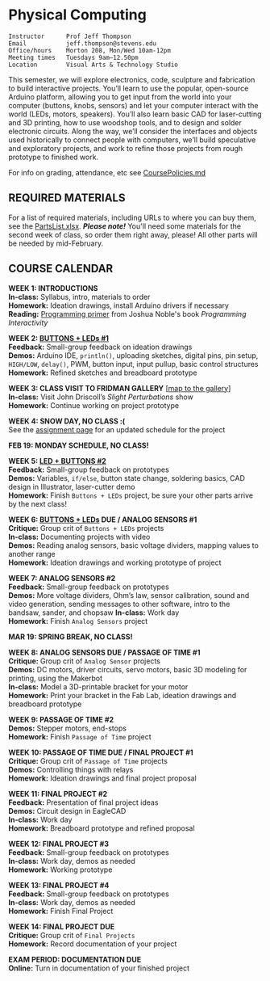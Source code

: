 # Physical Computing

    Instructor      Prof Jeff Thompson
    Email           jeff.thompson@stevens.edu 
    Office/hours    Morton 208, Mon/Wed 10am-12pm
    Meeting times   Tuesdays 9am–12.50pm
    Location        Visual Arts & Technology Studio

This semester, we will explore electronics, code, sculpture and fabrication to build interactive projects. You’ll learn to use the popular, open-source Arduino platform, allowing you to get input from the world into your computer (buttons, knobs, sensors) and let your computer interact with the world (LEDs, motors, speakers). You’ll also learn basic CAD for laser-cutting and 3D printing, how to use woodshop tools, and to design and solder electronic circuits. Along the way, we’ll consider the interfaces and objects used historically to connect people with computers, we’ll build speculative and exploratory projects, and work to refine those projects from rough prototype to finished work.

For info on grading, attendance, etc see [CoursePolicies.md](https://github.com/jeffThompson/PhysicalComputing/blob/master/CoursePolicies.md)

## REQUIRED MATERIALS

For a list of required materials, including URLs to where you can buy them, see the [PartsList.xlsx](https://github.com/jeffThompson/PhysicalComputing/blob/master/PartsList.xlsx?raw=true). ***Please note!*** You'll need some materials for the second week of class, so order them right away, please! All other parts will be needed by mid-February.

## COURSE CALENDAR

**WEEK 1: INTRODUCTIONS**  
**In-class:** Syllabus, intro, materials to order  
**Homework:** Ideation drawings, install Arduino drivers if necessary  
**Reading:** [Programming primer](https://github.com/jeffThompson/PhysicalComputing/blob/master/Readings/ProgrammingPrimer_ProgrammingInteractivity_JoshuaNoble.pdf) from Joshua Noble's book *Programming Interactivity*  

**WEEK 2: [BUTTONS + LEDs #1](https://github.com/jeffThompson/PhysicalComputing/blob/master/Assignments/01_ButtonsAndLEDs.md)**  
**Feedback:** Small-group feedback on ideation drawings  
**Demos:** Arduino IDE, `println()`, uploading sketches, digital pins, pin setup, `HIGH/LOW`, `delay()`, PWM, button input, input pullup, basic control structures  
**Homework:** Refined sketches and breadboard prototype  

**WEEK 3: CLASS VISIT TO FRIDMAN GALLERY** [[map to the gallery](https://goo.gl/maps/oKTKUezQHjy)]  
**In-class:** Visit John Driscoll’s *Slight Perturbations* show   
**Homework:** Continue working on project prototype  

**WEEK 4: SNOW DAY, NO CLASS :(**  
See the [assignment page](https://github.com/jeffThompson/PhysicalComputing/blob/master/Assignments/01_ButtonsAndLEDs.md) for an updated schedule for the project  

**FEB 19: MONDAY SCHEDULE, NO CLASS!**  

**WEEK 5: [LED + BUTTONS #2](https://github.com/jeffThompson/PhysicalComputing/blob/master/Assignments/01_ButtonsAndLEDs.md)**  
**Feedback:** Small-group feedback on prototypes  
**Demos:** Variables, `if/else`, button state change, soldering basics, CAD design in Illustrator, laser-cutter demo  
**Homework:** Finish `Buttons + LEDs` project, be sure your other parts arrive by the next class!  

**WEEK 6: [BUTTONS + LEDs](https://github.com/jeffThompson/PhysicalComputing/blob/master/Assignments/01_ButtonsAndLEDs.md) DUE / ANALOG SENSORS #1**  
**Critique:** Group crit of `Buttons + LEDs` projects  
**In-class:** Documenting projects with video  
**Demos:** Reading analog sensors, basic voltage dividers, mapping values to another range  
**Homework:** Ideation drawings and working prototype of project  

**WEEK 7: ANALOG SENSORS #2**  
**Feedback:** Small-group feedback on prototypes  
**Demos:** More voltage dividers, Ohm’s law, sensor calibration, sound and video generation, sending messages to other software, intro to the bandsaw, sander, and chopsaw
**In-class:** Work day  
**Homework:** Finish `Analog Sensors` project  

**MAR 19: SPRING BREAK, NO CLASS!**  

**WEEK 8: ANALOG SENSORS DUE / PASSAGE OF TIME #1**  
**Critique:** Group crit of `Analog Sensor` projects  
**Demos:** DC motors, driver circuits, servo motors, basic 3D modeling for printing, using the Makerbot  
**In-class:** Model a 3D-printable bracket for your motor  
**Homework:** Print your bracket in the Fab Lab, ideation drawings and breadboard prototype  

**WEEK 9: PASSAGE OF TIME #2**  
**Demos:** Stepper motors, end-stops  
**Homework:** Finish `Passage of Time` project  

**WEEK 10: PASSAGE OF TIME DUE / FINAL PROJECT #1**  
**Critique:** Group crit of `Passage of Time` projects  
**Demos:** Controlling things with relays  
**Homework:** Ideation drawings and final project proposal  

**WEEK 11: FINAL PROJECT #2**  
**Feedback:** Presentation of final project ideas  
**Demos:** Circuit design in EagleCAD  
**In-class:** Work day  
**Homework:** Breadboard prototype and refined proposal  

**WEEK 12: FINAL PROJECT #3**  
**Feedback:** Small-group feedback on prototypes  
**In-class:** Work day, demos as needed  
**Homework:** Working prototype  

**WEEK 13: FINAL PROJECT #4**  
**Feedback:** Small-group feedback on prototypes  
**In-class:** Work day, demos as needed  
**Homework:** Finish Final Project  

**WEEK 14: FINAL PROJECT DUE**  
**Critique:** Group crit of `Final Projects`  
**Homework:** Record documentation of your project

**EXAM PERIOD: DOCUMENTATION DUE**  
**Online:** Turn in documentation of your finished project


